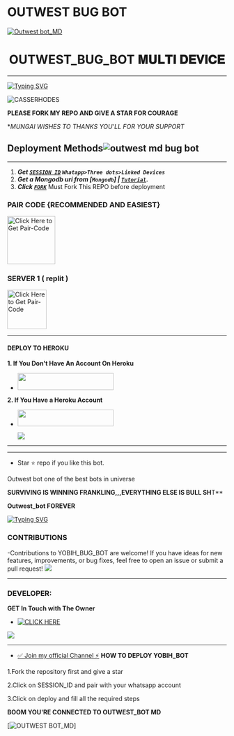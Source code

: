 # OUTWEST BUG BOT

[![Outwest bot_MD](https://readme-typing-svg.demolab.com?font=Anton&size=24&pause=676&color=1FC40A&background=F7F2F20A&align=center&random=false&width=800&lines=Hello+Everyone%F0%9F%91%8B!;I+am+Yobih-MD+Bot;I+am+Programmed+by+Mungai+Yobih;Mungai+Yobih+is+a+Self+Learned+Fronted+Developer;He+is+from+East+Africa-Kenya;Mungai+Loves+You+All)](https://github.com/254100934193/Yobih_Bot-MD)

<h1 align="center"> OUTWEST_BUG_BOT 𝐌𝐔𝐋𝐓𝐈 𝐃𝐄𝐕𝐈𝐂𝐄  </h1>
<p align="center">  

 
 
***
  
<a href="https://git.io/typing-svg"><img src="https://readme-typing-svg.demolab.com?font=Green+Ops+One&size=47&pause=1000&color=1BAFBAFF&center=true&width=910&height=100&lines=THANKS FOR CHOOSING +OUTWEST-BOT;MULTI+DEVICE+WHATSAPP+BOT;CREATED+BY+OUTWEST;RELEASED+15.8.2024" alt="Typing SVG" /></a>
  </p>

![CASSERHODES](https://github.com/user-attachments/assets/92df658e-96ce-4605-b960-1109153f572e)



  **PLEASE FORK MY REPO AND GIVE A STAR FOR COURAGE**

  **MUNGAI WISHES TO THANKS YOU'LL FOR YOUR SUPPORT*

 
## Deployment Methods![outwest md bug bot](https://github.com/user-attachments/assets/1dcd1876-3710-4ad8-8a2c-97f7d6df26ba)  


---
1. ***Get [`SESSION ID`](https://yobih-bot-session.onrender.com/)  `Whatapp>Three dots>Linked Devices`***
2.  ***Get a Mongodb uri from [`Mongodb`] | [`Tutorial`](https://youtu.be/4YEUtGlqkl4).***
3.  ***Click [`FORK`](https://github.com/254100934193/Yobih-Bug-Bot/fork)*** Must Fork This REPO before deployment

### PAIR CODE {RECOMMENDED AND EASIEST}

<a href="https://yobih-bot-session.onrender.com/"><img src="https://img.shields.io/badge/PAIR CODE-green" alt="Click Here to Get Pair-Code" width="110"></a>   
   
### SERVER 1 ( replit ) 

<a href="https://replit.com/@mungaibrian36/david-session"><img src="https://img.shields.io/badge/PAIR_CODE-orange" alt="Click Here to Get Pair-Code" width="90"></a>

***

#### DEPLOY TO HEROKU 
**1. If You Don't Have An Account On Heroku**

- <a align="center"><a href="https://signup.heroku.com">
 <img src="https://img.shields.io/badge/Create%20Account%20Now-red?style=for-the-badge&logo=heroku" width="220" height="38.45"/></a></p>

**2. If You Have a Heroku Account**
  - <a align="center"><a href="https://dashboard.heroku.com/new?button-url=https://github.com/254100934193/Yobih-Bug-Bot-MD&template=https://github.com/254100934193/Yobih-Bug-Bot"> <img src="https://img.shields.io/badge/DEPLOY%20NOW-yellow?style=for-the-badge&logo=heroku" width="220" height="38.45"/></a></p>
<a><img src='https://i.imgur.com/LyHic3i.gif'/></a>

***

---

- Star ⭐ repo if you like this bot.


Outwest bot one of the best bots in universe

**SURVIVING IS WINNING FRANKLING,,,EVERYTHING ELSE IS BULL SH**T**

**Outwest_bot FOREVER**

<a href="https://git.io/typing-svg"><img src="https://readme-typing-svg.demolab.com?font=Red+Ops+One&size=30&pause=1000&color=1BAFBAFF&center=true&width=910&height=100&lines=THANKS TO +YOBIH-BOT;MULTI+DEVICE+WHATSAPP+BOT;THANKS+FOR+CHOOSING+ME;GOD+BLESS+MUNGAI" alt="Typing SVG" /></a>
  </p>


### CONTRIBUTIONS 
-Contributions to YOBIH_BUG_BOT are welcome! If you have ideas for new features, improvements, or bug fixes, feel free to open an issue or submit a pull request!
<a><img src='https://i.imgur.com/LyHic3i.gif'/></a>

***

### DEVELOPER:
**GET In Touch with The Owner**

- <a href="https://wa.me/254743436105" target="_blank">
    <img alt="CLICK HERE" src="https://img.shields.io/badge/ On WhatsApp  -25D366?style=for-the-badge&logo=whatsapp&logoColor=white" />
  </a>
<a><img src='https://i.imgur.com/LyHic3i.gif'/></a>

***
* [✅ Join my official Channel ⚡](https://whatsapp.com/channel/0029Vajp1HY4o7qSc0kE9o1g)
**HOW TO DEPLOY YOBIH_BOT**

1.Fork the repository first and give a star

2.Click on SESSION_ID and pair with your whatsapp account

3.Click on deploy and fill all the required steps



**BOOM YOU'RE CONNECTED TO OUTWEST_BOT MD**



[![OUTWEST BOT_MD](https://readme-typing-svg.demolab.com?font=Anton&size=25&pause=998&color=F51FFF&background=F7F2F20A&vCenter=true&random=false&width=340&lines=Have+a%F0%9F%91%8B!+Day;goodluck+on+your+deployment;programmed+by+Mungai+Yobih🥰)]

  



